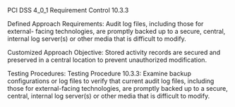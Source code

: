 PCI DSS 4_0_1 Requirement Control 10.3.3

Defined Approach Requirements:
Audit log files, including those for external- facing technologies, are promptly backed up to a secure, central, internal log server(s) or other media that is difficult to modify.

Customized Approach Objective:
Stored activity records are secured and preserved in a central location to prevent unauthorized modification.

Testing Procedures:
Testing Procedure 10.3.3: Examine backup configurations or log files to verify that current audit log files, including those for external-facing technologies, are promptly backed up to a secure, central, internal log server(s) or other media that is difficult to modify.